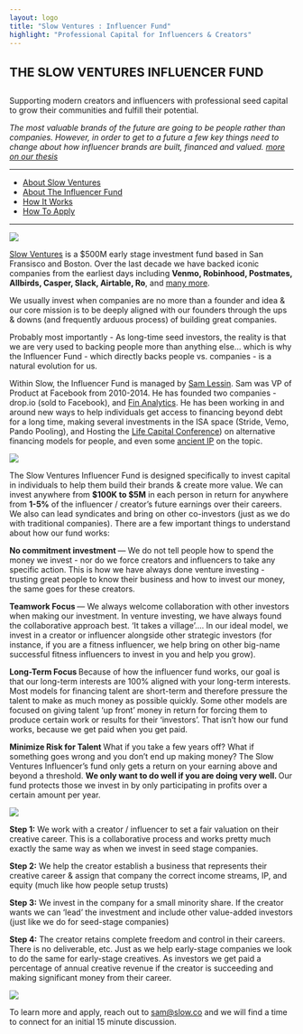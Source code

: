 ```yaml
---
layout: logo
title: "Slow Ventures : Influencer Fund"
highlight: "Professional Capital for Influencers & Creators"
---
```


<h4 style="font-size: 22px">THE SLOW VENTURES INFLUENCER FUND</h4> 

Supporting modern creators and influencers with professional seed capital to grow their communities and fulfill their potential.

*The most valuable brands of the future are going to be people rather than companies.  However, in order to get to a future a few key things need to change about how influencer brands are built, financed and valued. [more on our thesis](http://influence.slow.co/thesis)*

<hr>

<ul>
  <li><a href="#sv">About Slow Ventures</a></li>
  <li><a href="#if">About The Influencer Fund</a></li>
  <li><a href="#how">How It Works</a></li>  
  <li><a href="#apply">How To Apply</a></li>
</ul>

<hr>
  

<img id="sv" src="http://influence.slow.co/about.png" max-width="100%">

[Slow Ventures](https://www.slow.co) is a $500M early stage investment fund based in San Fransisco and Boston.  Over the last decade we have backed iconic companies from the earliest days including <b>Venmo, Robinhood, Postmates, Allbirds, Casper, Slack, Airtable, Ro</b>, and [many more](https://main.slow.co/about/).  

We usually invest when companies are no more than a founder and idea & our core mission is to be deeply aligned with our founders through the ups & downs (and frequently arduous process) of building great companies.

Probably most importantly - As long-time seed investors, the reality is that we are very used to backing people more than anything else… which is why the Influencer Fund - which directly backs people vs. companies - is a natural evolution for us. 

Within Slow, the Influencer Fund is managed by [Sam Lessin](https://www.twitter.com/lessin).  Sam was VP of Product at Facebook from 2010-2014.  He has founded two companies - drop.io (sold to Facebook), and [Fin Analytics](https://www.fin.com).  He has been working in and around new ways to help individuals get access to financing beyond debt for a long time, making several investments in the ISA space (Stride, Vemo, Pando Pooling), and Hosting the [Life Capital Conference](http://www.lifecapital.com/)) on alternative financing models for people, and even some [ancient IP](https://patents.google.com/patent/US20020133445A1/en?oq=samuel+lessin+marketplace) on the topic. 



<img id="if" src="http://influence.slow.co/fund.png" max-width="100%">

The Slow Ventures Influencer Fund is designed specifically to invest capital in individuals to help them build their brands & create more value.  We can invest anywhere from **$100K to $5M** in each person in return for anywhere from **1-5%** of the influencer / creator’s future earnings over their careers.  We also can lead syndicates and bring on other co-investors (just as we do with traditional companies).  There are a few important things to understand about how our fund works: 

<b> No commitment investment </b> — We do not tell people how to spend the money we invest - nor do we force creators and influencers to take any specific action.  This is how we have always done venture investing - trusting great people to know their business and how to invest our money, the same goes for these creators.

<b> Teamwork Focus </b> — We always welcome collaboration with other investors when making our investment.  In venture investing, we have always found the collaborative approach best. ‘It takes a village’…. In our ideal model, we invest in a creator or influencer alongside other strategic investors (for instance, if you are a fitness influencer, we help bring on other big-name successful fitness influencers to invest in you and help you grow).  

<b> Long-Term Focus </b> Because of how the influencer fund works, our goal is that our long-term interests are 100% aligned with your long-term interests.  Most models for financing talent are short-term and therefore pressure the talent to make as much money as possible quickly.  Some other models are focused on giving talent ‘up front’ money in return for forcing them to produce certain work or results for their ‘investors’.  That isn’t how our fund works, because we get paid when you get paid.

<b> Minimize Risk for Talent </b> What if you take a few years off?  What if something goes wrong and you don’t end up making money?  The Slow Ventures Influencer’s fund only gets a return on your earning above and beyond a threshold.   <b> We only want to do well if you are doing very well. </b> Our fund protects those we invest in by only participating in profits over a certain amount per year.  


<img id="how" src="http://influence.slow.co/how.png" max-width="100%">

<b>Step 1:</b> We work with a creator / influencer to set a fair valuation on their creative career.  This is a collaborative process and works pretty much exactly the same way as when we invest in seed stage companies.

<b>Step 2:</b> We help the creator establish a business that represents their creative career & assign that company the correct income streams, IP, and equity (much like how people setup trusts)

<b>Step 3:</b> We invest in the company for a small minority share.  If the creator wants we can ‘lead’ the investment and include other value-added investors (just like we do for seed-stage companies)

<b>Step 4:</b> The creator retains complete freedom and control in their careers.  There is no deliverable, etc.  Just as we help early-stage companies we look to do the same for early-stage creatives.  As investors we get paid a percentage of annual creative revenue if the creator is succeeding and making significant money from their career.


<img id="apply" src="http://influence.slow.co/more.png" max-width="100%">

To learn more and apply, reach out to <a href="mailto:sam@slow.co">sam@slow.co</a> and we will find a time to connect for an initial 15 minute discussion.
 









